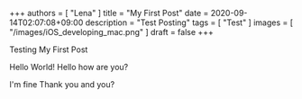 +++
authors = [
    "Lena"
]
title = "My First Post"
date = 2020-09-14T02:07:08+09:00
description = "Test Posting"
tags = [
    "Test"
]
images = [
    "/images/iOS_developing_mac.png"
]
draft = false
+++

Testing My First Post 
<!--more-->

Hello World!
Hello how are you?

I'm fine
Thank you 
and you?